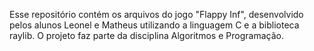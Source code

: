 Esse repositório contém os arquivos do jogo "Flappy Inf", desenvolvido pelos alunos Leonel e Matheus utilizando a linguagem C e a biblioteca raylib. O projeto faz parte da disciplina Algoritmos e Programação.
